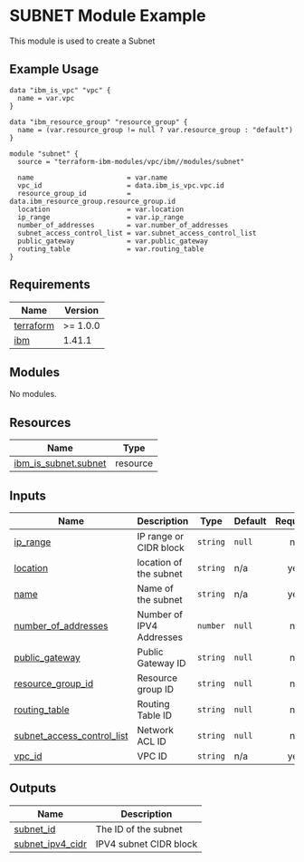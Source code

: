 # SUBNET Module Example

This module is used to create a Subnet

## Example Usage
```
data "ibm_is_vpc" "vpc" {
  name = var.vpc
}

data "ibm_resource_group" "resource_group" {
  name = (var.resource_group != null ? var.resource_group : "default")
}

module "subnet" {
  source = "terraform-ibm-modules/vpc/ibm//modules/subnet"

  name                       = var.name
  vpc_id                     = data.ibm_is_vpc.vpc.id
  resource_group_id          = data.ibm_resource_group.resource_group.id
  location                   = var.location
  ip_range                   = var.ip_range
  number_of_addresses        = var.number_of_addresses
  subnet_access_control_list = var.subnet_access_control_list
  public_gateway             = var.public_gateway
  routing_table              = var.routing_table
}
```

<!-- BEGINNING OF PRE-COMMIT-TERRAFORM DOCS HOOK -->
## Requirements

| Name | Version |
|------|---------|
| <a name="requirement_terraform"></a> [terraform](#requirement\_terraform) | >= 1.0.0 |
| <a name="requirement_ibm"></a> [ibm](#requirement\_ibm) | 1.41.1 |

## Modules

No modules.

## Resources

| Name | Type |
|------|------|
| [ibm_is_subnet.subnet](https://registry.terraform.io/providers/IBM-Cloud/ibm/1.41.1/docs/resources/is_subnet) | resource |

## Inputs

| Name | Description | Type | Default | Required |
|------|-------------|------|---------|:--------:|
| <a name="input_ip_range"></a> [ip\_range](#input\_ip\_range) | IP range or CIDR block | `string` | `null` | no |
| <a name="input_location"></a> [location](#input\_location) | location of the subnet | `string` | n/a | yes |
| <a name="input_name"></a> [name](#input\_name) | Name of the subnet | `string` | n/a | yes |
| <a name="input_number_of_addresses"></a> [number\_of\_addresses](#input\_number\_of\_addresses) | Number of IPV4 Addresses | `number` | `null` | no |
| <a name="input_public_gateway"></a> [public\_gateway](#input\_public\_gateway) | Public Gateway ID | `string` | `null` | no |
| <a name="input_resource_group_id"></a> [resource\_group\_id](#input\_resource\_group\_id) | Resource group ID | `string` | `null` | no |
| <a name="input_routing_table"></a> [routing\_table](#input\_routing\_table) | Routing Table ID | `string` | `null` | no |
| <a name="input_subnet_access_control_list"></a> [subnet\_access\_control\_list](#input\_subnet\_access\_control\_list) | Network ACL ID | `string` | `null` | no |
| <a name="input_vpc_id"></a> [vpc\_id](#input\_vpc\_id) | VPC ID | `string` | n/a | yes |

## Outputs

| Name | Description |
|------|-------------|
| <a name="output_subnet_id"></a> [subnet\_id](#output\_subnet\_id) | The ID of the subnet |
| <a name="output_subnet_ipv4_cidr"></a> [subnet\_ipv4\_cidr](#output\_subnet\_ipv4\_cidr) | IPV4 subnet CIDR block |
<!-- END OF PRE-COMMIT-TERRAFORM DOCS HOOK -->